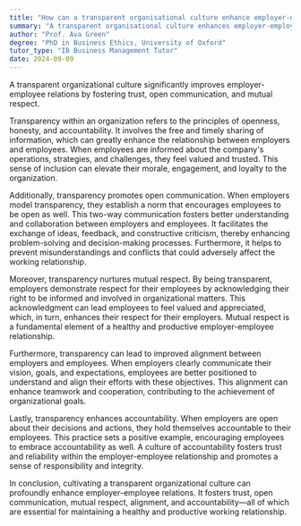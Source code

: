 ```yaml
---
title: "How can a transparent organisational culture enhance employer-employee relations?"
summary: "A transparent organisational culture enhances employer-employee relations by fostering trust, open communication, and mutual respect."
author: "Prof. Ava Green"
degree: "PhD in Business Ethics, University of Oxford"
tutor_type: "IB Business Management Tutor"
date: 2024-09-09
---
```


A transparent organizational culture significantly improves employer-employee relations by fostering trust, open communication, and mutual respect.

Transparency within an organization refers to the principles of openness, honesty, and accountability. It involves the free and timely sharing of information, which can greatly enhance the relationship between employers and employees. When employees are informed about the company's operations, strategies, and challenges, they feel valued and trusted. This sense of inclusion can elevate their morale, engagement, and loyalty to the organization.

Additionally, transparency promotes open communication. When employers model transparency, they establish a norm that encourages employees to be open as well. This two-way communication fosters better understanding and collaboration between employers and employees. It facilitates the exchange of ideas, feedback, and constructive criticism, thereby enhancing problem-solving and decision-making processes. Furthermore, it helps to prevent misunderstandings and conflicts that could adversely affect the working relationship.

Moreover, transparency nurtures mutual respect. By being transparent, employers demonstrate respect for their employees by acknowledging their right to be informed and involved in organizational matters. This acknowledgment can lead employees to feel valued and appreciated, which, in turn, enhances their respect for their employers. Mutual respect is a fundamental element of a healthy and productive employer-employee relationship.

Furthermore, transparency can lead to improved alignment between employers and employees. When employers clearly communicate their vision, goals, and expectations, employees are better positioned to understand and align their efforts with these objectives. This alignment can enhance teamwork and cooperation, contributing to the achievement of organizational goals.

Lastly, transparency enhances accountability. When employers are open about their decisions and actions, they hold themselves accountable to their employees. This practice sets a positive example, encouraging employees to embrace accountability as well. A culture of accountability fosters trust and reliability within the employer-employee relationship and promotes a sense of responsibility and integrity.

In conclusion, cultivating a transparent organizational culture can profoundly enhance employer-employee relations. It fosters trust, open communication, mutual respect, alignment, and accountability—all of which are essential for maintaining a healthy and productive working relationship.
    